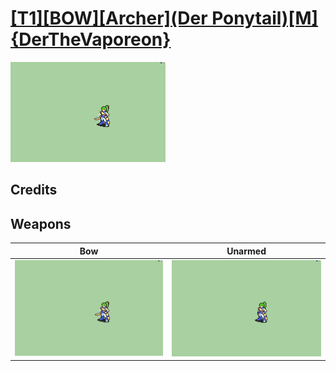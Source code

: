 # [\[T1\]\[BOW\]\[Archer\]\(Der Ponytail\)\[M\]{DerTheVaporeon}](./)

<img src="./5.%20Bow/Bow_000.png" alt="[T1][BOW][Archer](Der Ponytail)[M]{DerTheVaporeon} standing" />

## Credits



## Weapons


|Bow |Unarmed |
|  :---: | :---: |
| <img alt="Bow animation" src="./5.%20Bow/Bow.gif" /> | <img alt="Unarmed animation" src="./8.%20Unarmed/Unarmed.gif" /> |

